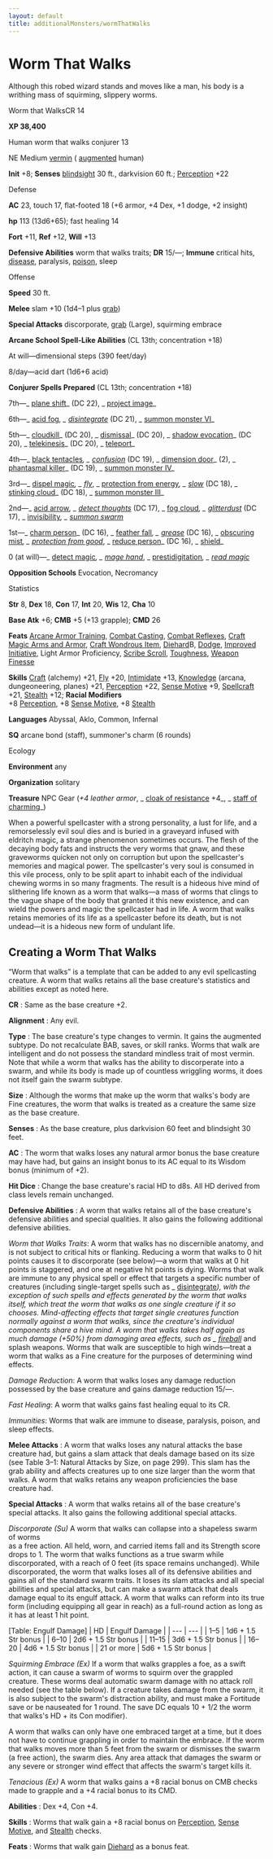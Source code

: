 ```yaml
---
layout: default
title: additionalMonsters/wormThatWalks
---
```

# Worm That Walks

Although this robed wizard stands and moves like a man, his body is a writhing mass of squirming, slippery worms.

Worm that WalksCR 14

**XP 38,400**

Human worm that walks conjurer 13

NE Medium [vermin](monsters/creatureTypes#_vermin) ( [augmented](monsters/creatureTypes#_augmented-subtype) human)

**Init** +8; **Senses** [blindsight](monsters/universalMonsterRules#_blindsight) 30 ft., darkvision 60 ft.; [Perception](additionalMonsters/../skills/perception#_perception) +22

Defense

**AC** 23, touch 17, flat-footed 18 (+6 armor, +4 Dex, +1 dodge, +2 insight)

**hp** 113 (13d6+65); fast healing 14

**Fort** +11, **Ref** +12, **Will** +13

**Defensive Abilities** worm that walks traits; **DR** 15/—; **Immune** critical hits, [disease](monsters/universalMonsterRules#_disease-(ex-or-su)), paralysis, [poison](monsters/universalMonsterRules#_poison-(ex-or-su)), sleep

Offense

**Speed** 30 ft.

**Melee** slam +10 (1d4–1 plus [grab](monsters/universalMonsterRules#_grab))

**Special Attacks** discorporate, [grab](monsters/universalMonsterRules#_grab) (Large), squirming embrace

**Arcane School Spell-Like Abilities** (CL 13th; concentration +18)

At will—dimensional steps (390 feet/day)

8/day—acid dart (1d6+6 acid)

**Conjurer Spells Prepared** (CL 13th; concentration +18)

7th—_ [plane shift](additionalMonsters/../spells/planeShift#_plane-shift)_ (DC 22), _ [project image](additionalMonsters/../spells/projectImage#_project-image)_

6th—_ [acid fog](additionalMonsters/../spells/acidFog#_acid-fog)_, _ [disintegrate](additionalMonsters/../spells/disintegrate#_disintegrate)_ (DC 21), _ [summon monster VI](additionalMonsters/../spells/summonMonster#_summon-monster-vi)_

5th—_ [cloudkill](additionalMonsters/../spells/cloudkill#_cloudkill)_ (DC 20), _ [dismissal](additionalMonsters/../spells/dismissal#_dismissal)_ (DC 20), _ [shadow evocation](additionalMonsters/../spells/shadowEvocation#_shadow-evocation)_ (DC 20), _ [telekinesis](additionalMonsters/../spells/telekinesis#_telekinesis)_ (DC 20), _ [teleport](additionalMonsters/../spells/teleport#_teleport)_

4th—_ [black tentacles](additionalMonsters/../spells/blackTentacles#_black-tentacles)_, _ [confusion](additionalMonsters/../spells/confusion#_confusion)_ (DC 19), _ [dimension door](additionalMonsters/../spells/dimensionDoor#_dimension-door)_ (2), _ [phantasmal killer](additionalMonsters/../spells/phantasmalKiller#_phantasmal-killer)_ (DC 19), _ [summon monster IV](additionalMonsters/../spells/summonMonster#_summon-monster-iv)_

3rd—_ [dispel magic](additionalMonsters/../spells/dispelMagic#_dispel-magic)_, _ [fly](additionalMonsters/../spells/fly)_, _ [protection from energy](additionalMonsters/../spells/protectionFromEnergy#_protection-from-energy)_, _ [slow](additionalMonsters/../spells/slow#_slow)_ (DC 18), _ [stinking cloud](additionalMonsters/../spells/stinkingCloud#_stinking-cloud)_ (DC 18), _ [summon monster III](additionalMonsters/../spells/summonMonster#_summon-monster-iii)_

2nd—_ [acid arrow](additionalMonsters/../spells/acidArrow#_acid-arrow)_, _ [detect thoughts](additionalMonsters/../spells/detectThoughts#_detect-thoughts)_ (DC 17), _ [fog cloud](additionalMonsters/../spells/fogCloud)_, _ [glitterdust](additionalMonsters/../spells/glitterdust#_glitterdust)_ (DC 17), _ [invisibility](additionalMonsters/../spells/invisibility#_invisibility)_, _ [summon swarm](additionalMonsters/../spells/summonSwarm#_summon-swarm)_

1st—_ [charm person](additionalMonsters/../spells/charmPerson#_charm-person)_ (DC 16), _ [feather fall](additionalMonsters/../spells/featherFall#_feather-fall)_, _ [grease](additionalMonsters/../spells/grease#_grease)_ (DC 16), _ [obscuring mist](additionalMonsters/../spells/obscuringMist#_obscuring-mist)_, _ [protection from good](additionalMonsters/../spells/protectionFromGood#_protection-from-good)_, _ [reduce person](additionalMonsters/../spells/reducePerson#_reduce-person)_ (DC 16), _ [shield](additionalMonsters/../spells/shield#_shield)_

0 (at will)—_ [detect magic](additionalMonsters/../spells/detectMagic#_detect-magic)_, _ [mage hand](additionalMonsters/../spells/mageHand#_mage-hand)_, _ [prestidigitation](additionalMonsters/../spells/prestidigitation#_prestidigitation)_, _ [read magic](additionalMonsters/../spells/readMagic#_read-magic)_

**Opposition Schools** Evocation, Necromancy

Statistics

**Str** 8, **Dex** 18, **Con** 17, **Int** 20, **Wis** 12, **Cha** 10

**Base Atk** +6; **CMB** +5 (+13 grapple); **CMD** 26

**Feats** [Arcane Armor Training](additionalMonsters/../feats#_arcane-armor-training), [Combat Casting](additionalMonsters/../feats#_combat-casting), [Combat Reflexes](additionalMonsters/../feats#_combat-reflexes), [Craft Magic Arms and Armor](additionalMonsters/../feats#_craft-magic-arms-and-armor), [Craft Wondrous Item](additionalMonsters/../feats#_craft-wondrous-item), [Diehard](additionalMonsters/../feats#_diehard)B, [Dodge](additionalMonsters/../feats#_dodge), [Improved Initiative](additionalMonsters/../feats#_improved-initiative), Light Armor Proficiency, [Scribe Scroll](additionalMonsters/../feats#_scribe-scroll), [Toughness](additionalMonsters/../feats#_toughness), [Weapon Finesse](additionalMonsters/../feats#_weapon-finesse)

**Skills** [Craft](additionalMonsters/../skills/craft#_craft) (alchemy) +21, [Fly](additionalMonsters/../skills/fly#_fly) +20, [Intimidate](additionalMonsters/../skills/intimidate#_intimidate) +13, [Knowledge](additionalMonsters/../skills/knowledge#_knowledge) (arcana, dungeoneering, planes) +21, [Perception](additionalMonsters/../skills/perception#_perception) +22, [Sense Motive](additionalMonsters/../skills/senseMotive#_sense-motive) +9, [Spellcraft](additionalMonsters/../skills/spellcraft#_spellcraft) +21, [Stealth](additionalMonsters/../skills/stealth#_stealth) +12; **Racial Modifiers**   
+8 [Perception](additionalMonsters/../skills/perception#_perception), +8 [Sense Motive](additionalMonsters/../skills/senseMotive#_sense-motive), +8 [Stealth](additionalMonsters/../skills/stealth#_stealth)

**Languages** Abyssal, Aklo, Common, Infernal

**SQ** arcane bond (staff), summoner's charm (6 rounds)

Ecology

**Environment** any

**Organization** solitary

**Treasure** NPC Gear (_+4 leather armor_, _ [cloak of resistance](additionalMonsters/../magicItems/wondrousItems#_cloak-of-resistance) +4_, _ [staff of charming](additionalMonsters/../magicItems/staves#_staff-of-charming)_)

When a powerful spellcaster with a strong personality, a lust for life, and a remorselessly evil soul dies and is buried in a graveyard infused with eldritch magic, a strange phenomenon sometimes occurs. The flesh of the decaying body fats and instructs the very worms that gnaw, and these graveworms quicken not only on corruption but upon the spellcaster's memories and magical power. The spellcaster's very soul is consumed in this vile process, only to be split apart to inhabit each of the individual chewing worms in so many fragments. The result is a hideous hive mind of slithering life known as a worm that walks—a mass of worms that clings to the vague shape of the body that granted it this new existence, and can wield the powers and magic the spellcaster had in life. A worm that walks retains memories of its life as a spellcaster before its death, but is not undead—it is a hideous new form of undulant life.

## Creating a Worm That Walks

“Worm that walks” is a template that can be added to any evil spellcasting creature. A worm that walks retains all the base creature's statistics and abilities except as noted here.

**CR** : Same as the base creature +2.

**Alignment** : Any evil.

**Type** : The base creature's type changes to vermin. It gains the augmented subtype. Do not recalculate BAB, saves, or skill ranks. Worms that walk are intelligent and do not possess the standard mindless trait of most vermin. Note that while a worm that walks has the ability to discorperate into a swarm, and while its body is made up of countless wriggling worms, it does not itself gain the swarm subtype.

**Size** : Although the worms that make up the worm that walks's body are Fine creatures, the worm that walks is treated as a creature the same size as the base creature.

**Senses** : As the base creature, plus darkvision 60 feet and blindsight 30 feet.

**AC** : The worm that walks loses any natural armor bonus the base creature may have had, but gains an insight bonus to its AC equal to its Wisdom bonus (minimum of +2).

**Hit Dice** : Change the base creature's racial HD to d8s. All HD derived from class levels remain unchanged.

**Defensive Abilities** : A worm that walks retains all of the base creature's defensive abilities and special qualities. It also gains the following additional defensive abilities.

_Worm that Walks Traits_: A worm that walks has no discernible anatomy, and is not subject to critical hits or flanking. Reducing a worm that walks to 0 hit points causes it to discorporate (see below)—a worm that walks at 0 hit points is staggered, and one at negative hit points is dying. Worms that walk are immune to any physical spell or effect that targets a specific number of creatures (including single-target spells such as _ [disintegrate](additionalMonsters/../spells/disintegrate#_disintegrate)_), with the exception of such spells and effects generated by the worm that walks itself, which treat the worm that walks as one single creature if it so chooses. Mind-affecting effects that target single creatures function normally against a worm that walks, since the creature's individual components share a hive mind. A worm that walks takes half again as much damage (+50%) from damaging area effects, such as _ [fireball](additionalMonsters/../spells/fireball#_fireball)_ and splash weapons. Worms that walk are susceptible to high winds—treat a worm that walks as a Fine creature for the purposes of determining wind effects.

_Damage Reduction_: A worm that walks loses any damage reduction possessed by the base creature and gains damage reduction 15/—.

_Fast Healing_: A worm that walks gains fast healing equal to its CR.

_Immunities_: Worms that walk are immune to disease, paralysis, poison, and sleep effects.

**Melee Attacks** : A worm that walks loses any natural attacks the base creature had, but gains a slam attack that deals damage based on its size (see Table 3–1: Natural Attacks by Size, on page 299). This slam has the grab ability and affects creatures up to one size larger than the worm that walks. A worm that walks retains any weapon proficiencies the base creature had.

**Special Attacks** : A worm that walks retains all of the base creature's special attacks. It also gains the following additional special attacks.

_Discorporate (Su)_ A worm that walks can collapse into a shapeless swarm of worms   
as a free action. All held, worn, and carried items fall and its Strength score drops to 1. The worm that walks functions as a true swarm while discorporated, with a reach of 0 feet (its space remains unchanged). While discorporated, the worm that walks loses all of its defensive abilities and gains all of the standard swarm traits. It loses its slam attacks and all special abilities and special attacks, but can make a swarm attack that deals damage equal to its engulf attack. A worm that walks can reform into its true form (including equipping all gear in reach) as a full-round action as long as it has at least 1 hit point.

[Table: Engulf Damage]
| HD | Engulf Damage |
| --- | --- |
| 1–5 | 1d6 + 1.5 Str bonus |
| 6–10 | 2d6 + 1.5 Str bonus |
| 11–15 | 3d6 + 1.5 Str bonus |
| 16–20 | 4d6 + 1.5 Str bonus |
| 21 or more | 5d6 + 1.5 Str bonus |

  
  

_Squirming Embrace (Ex)_ If a worm that walks grapples a foe, as a swift action, it can cause a swarm of worms to squirm over the grappled creature. These worms deal automatic swarm damage with no attack roll needed (see the table below). If a creature takes damage from the swarm, it is also subject to the swarm's distraction ability, and must make a Fortitude save or be nauseated for 1 round. The save DC equals 10 + 1/2 the worm that walks's HD + its Con modifier).

A worm that walks can only have one embraced target at a time, but it does not have to continue grappling in order to maintain the embrace. If the worm that walks moves more than 5 feet from the swarm or dismisses the swarm (a free action), the swarm dies. Any area attack that damages the swarm or any severe or stronger wind effect that affects the swarm's target kills it.

_Tenacious (Ex)_ A worm that walks gains a +8 racial bonus on CMB checks made to grapple and a +4 racial bonus to its CMD.

**Abilities** : Dex +4, Con +4.

**Skills** : Worms that walk gain a +8 racial bonus on [Perception](additionalMonsters/../skills/perception#_perception), [Sense Motive](additionalMonsters/../skills/senseMotive#_sense-motive), and [Stealth](additionalMonsters/../skills/stealth#_stealth) checks.

**Feats** : Worms that walk gain [Diehard](additionalMonsters/../feats#_diehard) as a bonus feat.

